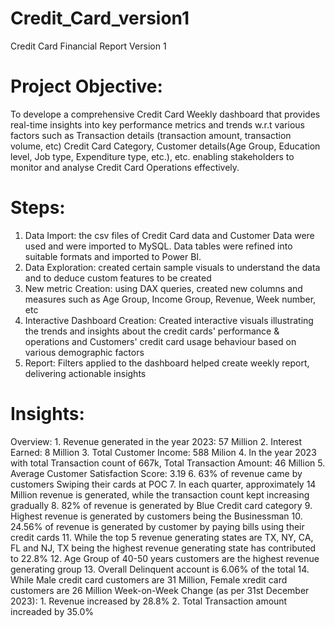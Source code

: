 # Credit_Card_version1
Credit Card Financial Report Version 1
# Project Objective: 
To develope a comprehensive Credit Card Weekly dashboard that provides real-time insights
into key performance metrics and trends w.r.t various factors such as Transaction details (transaction amount, transaction volume, etc)
Credit Card Category, Customer details(Age Group, Education level, Job type, Expenditure type, etc.), etc. enabling stakeholders to monitor and analyse
Credit Card Operations effectively.

# Steps: 
1. Data Import: the csv files of Credit Card data and Customer Data were used and were imported to MySQL.
                Data tables were refined into suitable formats and imported to Power BI.
2. Data Exploration: created certain sample visuals to understand the data and
                     to deduce custom features to be created
3. New metric Creation: using DAX queries, created new columns and measures such as Age Group, Income Group, Revenue, Week number, etc
4. Interactive Dashboard Creation: Created interactive visuals illustrating the trends and insights about the credit cards' performance & operations and
                                   Customers' credit card usage behaviour based on various demographic factors
5. Report: Filters applied to the dashboard helped create weekly report, delivering actionable insights 

# Insights:
Overview: 
         1.  Revenue generated in the year 2023: 57 Million
         2.  Interest Earned: 8 Million
         3.  Total Customer Income: 588 Milion
         4.  In the year 2023 with total Transaction count of 667k, Total Transaction Amount: 46 Million 
         5.  Average Customer Satisfaction Score: 3.19
         6.  63% of revenue came by customers Swiping their cards at POC
         7.  In each quarter, approximately 14 Million revenue is generated, while the transaction count kept increasing gradually
         8.  82% of revenue is generated by Blue Credit card category
         9.  Highest revenue is generated by customers being the Businessman
         10. 24.56% of revenue is generated by customer by paying bills using their credit cards
         11. While the top 5 revenue generating states are TX, NY, CA, FL and NJ, TX being the highest revenue generating state has contributed to 22.8%
         12. Age Group of 40-50 years customers are the highest revenue generating group
         13. Overall Delinquent account is 6.06% of the total
         14. While Male credit card customers are 31 Million, Female xredit card customers are 26 Million
Week-on-Week Change (as per 31st December 2023):
        1. Revenue increased by 28.8%
        2. Total Transaction amount increaded by 35.0%
        
